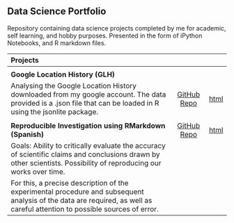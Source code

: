 ## Data Science Portfolio

Repository containing data science projects completed by me for academic, self learning, and hobby purposes. 
Presented in the form of iPython Notebooks, and R markdown files.


|    **Projects**                                     |  []()            |     []()    |  
|:----------------------------------------------------|:----------------:|:-----------:|
|                                                     |                  |             |
|**Google Location History (GLH)**                    |  []()            |  []()       |
|Analysing the Google Location History downloaded from my google account. The data provided is a .json file that can be loaded in R using the jsonlite package.| [GitHub Repo](https://github.com/adiserio/Google-Location-History) | [html](https://adiserio.github.io/Google-Location-History/AnalisisUbicacion.html)|
|                                                     |                  |             |
|**Reproducible Investigation using RMarkdown (Spanish)**| [GitHub Repo](https://github.com/adiserio/Investigacion-Reproducible)| [html](https://adiserio.github.io/Investigacion-Reproducible/SeminarioAbril.html)|           |
| Goals: Ability to critically evaluate the accuracy of scientific claims and conclusions drawn by other scientists. Possibility of reproducing our works over time. 
For this, a precise description of the experimental procedure and subsequent analysis of the data are required, as well as careful attention to possible sources of error. | |



